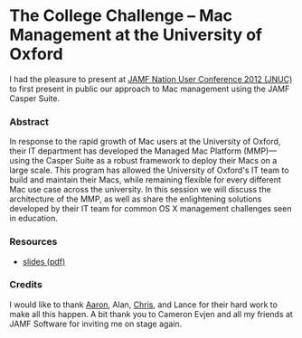 # The College Challenge – Mac Management at the University of Oxford

I had the pleasure to present at [JAMF Nation User Conference 2012 (JNUC)](http://www.jamfsoftware.com/blog/video-the-college-challenge-mac-management-at-the-university-of-oxford/) to first present in public our approach to Mac management using the JAMF Casper Suite.

### Abstract

In response to the rapid growth of Mac users at the University of Oxford, their IT department has developed the Managed Mac Platform (MMP)—using the Casper Suite as a robust framework to deploy their Macs on a large scale. This program has allowed the University of Oxford's IT team to build and maintain their Macs, while remaining flexible for every different Mac use case across the university. In this session we will discuss the architecture of the MMP, as well as share the enlightening solutions developed by their IT team for common OS X management challenges seen in education.


### Resources

 * [slides (pdf)](https://github.com/mjung/publications/raw/master/2012-10-23_JNUC_The_College_Challenge/2012-10-23_JNUC-The_College_Challenge-Marko_Jung.pdf)
  
### Credits

I would like to thank [Aaron](https://github.com/oucsaw/), Alan, [Chris](https://github.com/cdbeard), and Lance for their hard work to make all this happen. A bit thank you to Cameron Evjen and all my friends at JAMF Software for inviting me on stage again.
